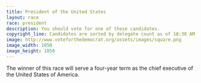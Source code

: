 ```yaml
---
title: President of the United States
layout: race
race: president
description: You should vote for one of these candidates.
copyright_line: Candidates are sorted by delegate count as of 10:30 AM on Wednesday March 4th, as reported by [The Green Papers](http://www.thegreenpapers.com).
image: http://www.voteforthedemocrat.org/assets/images/square.png
image_width: 1050
image_height: 1050
---
```


The winner of this race will serve a four-year term as the chief executive of the United States of America.
